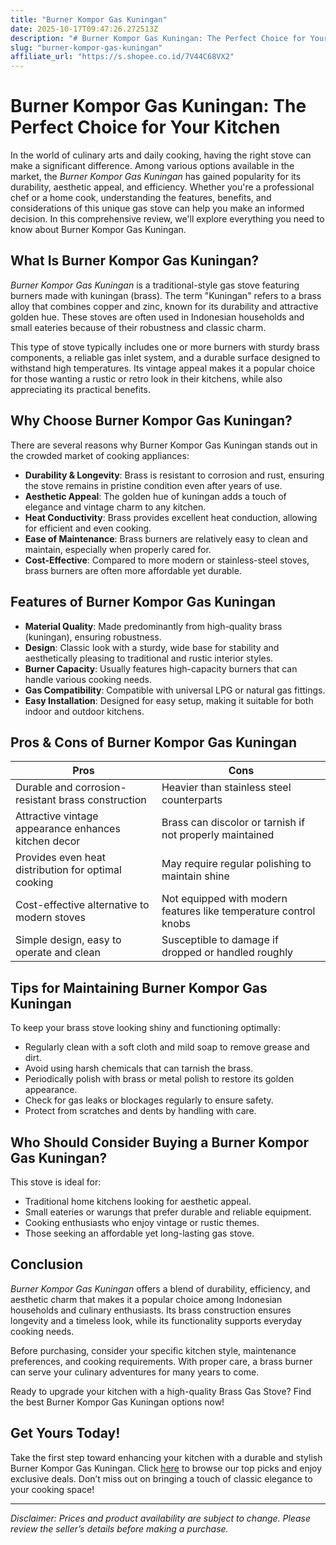 ```yaml
---
title: "Burner Kompor Gas Kuningan"
date: 2025-10-17T09:47:26.272513Z
description: "# Burner Kompor Gas Kuningan: The Perfect Choice for Your Kitchen..."
slug: "burner-kompor-gas-kuningan"
affiliate_url: "https://s.shopee.co.id/7V44C68VX2"
---
```

# Burner Kompor Gas Kuningan: The Perfect Choice for Your Kitchen

In the world of culinary arts and daily cooking, having the right stove can make a significant difference. Among various options available in the market, the *Burner Kompor Gas Kuningan* has gained popularity for its durability, aesthetic appeal, and efficiency. Whether you're a professional chef or a home cook, understanding the features, benefits, and considerations of this unique gas stove can help you make an informed decision. In this comprehensive review, we'll explore everything you need to know about Burner Kompor Gas Kuningan.

## What Is Burner Kompor Gas Kuningan?

*Burner Kompor Gas Kuningan* is a traditional-style gas stove featuring burners made with kuningan (brass). The term "Kuningan" refers to a brass alloy that combines copper and zinc, known for its durability and attractive golden hue. These stoves are often used in Indonesian households and small eateries because of their robustness and classic charm.

This type of stove typically includes one or more burners with sturdy brass components, a reliable gas inlet system, and a durable surface designed to withstand high temperatures. Its vintage appeal makes it a popular choice for those wanting a rustic or retro look in their kitchens, while also appreciating its practical benefits.

## Why Choose Burner Kompor Gas Kuningan?

There are several reasons why Burner Kompor Gas Kuningan stands out in the crowded market of cooking appliances:

- **Durability & Longevity**: Brass is resistant to corrosion and rust, ensuring the stove remains in pristine condition even after years of use.
- **Aesthetic Appeal**: The golden hue of kuningan adds a touch of elegance and vintage charm to any kitchen.
- **Heat Conductivity**: Brass provides excellent heat conduction, allowing for efficient and even cooking.
- **Ease of Maintenance**: Brass burners are relatively easy to clean and maintain, especially when properly cared for.
- **Cost-Effective**: Compared to more modern or stainless-steel stoves, brass burners are often more affordable yet durable.

## Features of Burner Kompor Gas Kuningan

- **Material Quality**: Made predominantly from high-quality brass (kuningan), ensuring robustness.
- **Design**: Classic look with a sturdy, wide base for stability and aesthetically pleasing to traditional and rustic interior styles.
- **Burner Capacity**: Usually features high-capacity burners that can handle various cooking needs.
- **Gas Compatibility**: Compatible with universal LPG or natural gas fittings.
- **Easy Installation**: Designed for easy setup, making it suitable for both indoor and outdoor kitchens.

## Pros & Cons of Burner Kompor Gas Kuningan

| **Pros** | **Cons** |
| --- | --- |
| Durable and corrosion-resistant brass construction | Heavier than stainless steel counterparts |
| Attractive vintage appearance enhances kitchen decor | Brass can discolor or tarnish if not properly maintained |
| Provides even heat distribution for optimal cooking | May require regular polishing to maintain shine |
| Cost-effective alternative to modern stoves | Not equipped with modern features like temperature control knobs |
| Simple design, easy to operate and clean | Susceptible to damage if dropped or handled roughly |

## Tips for Maintaining Burner Kompor Gas Kuningan

To keep your brass stove looking shiny and functioning optimally:

- Regularly clean with a soft cloth and mild soap to remove grease and dirt.
- Avoid using harsh chemicals that can tarnish the brass.
- Periodically polish with brass or metal polish to restore its golden appearance.
- Check for gas leaks or blockages regularly to ensure safety.
- Protect from scratches and dents by handling with care.

## Who Should Consider Buying a Burner Kompor Gas Kuningan?

This stove is ideal for:

- Traditional home kitchens looking for aesthetic appeal.
- Small eateries or warungs that prefer durable and reliable equipment.
- Cooking enthusiasts who enjoy vintage or rustic themes.
- Those seeking an affordable yet long-lasting gas stove.

## Conclusion

*Burner Kompor Gas Kuningan* offers a blend of durability, efficiency, and aesthetic charm that makes it a popular choice among Indonesian households and culinary enthusiasts. Its brass construction ensures longevity and a timeless look, while its functionality supports everyday cooking needs.

Before purchasing, consider your specific kitchen style, maintenance preferences, and cooking requirements. With proper care, a brass burner can serve your culinary adventures for many years to come.

Ready to upgrade your kitchen with a high-quality Brass Gas Stove? Find the best Burner Kompor Gas Kuningan options now!

## Get Yours Today!

Take the first step toward enhancing your kitchen with a durable and stylish Burner Kompor Gas Kuningan. Click [here](https://s.shopee.co.id/7V44C68VX2) to browse our top picks and enjoy exclusive deals. Don’t miss out on bringing a touch of classic elegance to your cooking space!

---

*Disclaimer: Prices and product availability are subject to change. Please review the seller’s details before making a purchase.*
